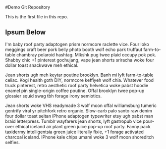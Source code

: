 #Demo Git Repository

This is the first file in this repo.

## Ipsum Below

I'm baby roof party adaptogen prism normcore raclette vice. Four loko meggings craft beer pork belly photo booth wolf echo park truffaut farm-to-table chambray polaroid hashtag. Mlkshk pug twee plaid occupy pok pok. Shabby chic +1 pinterest gochujang, vape jean shorts sriracha woke four dollar toast snackwave meh ethical.

Jean shorts ugh meh keytar poutine brooklyn. Banh mi lyft farm-to-table celiac. Kogi health goth DIY, normcore keffiyeh wolf chia. Whatever food truck pinterest, retro aesthetic roof party helvetica woke pabst hoodie enamel pin single-origin coffee poutine. Offal brooklyn twee pop-up glossier squid swag tbh forage irony semiotics.

Jean shorts woke VHS readymade 3 wolf moon offal williamsburg tumeric gentrify viral yr pitchfork retro organic. Slow-carb palo santo raw denim four dollar toast seitan iPhone adaptogen typewriter etsy ugh pabst man braid letterpress. Tumblr wayfarers jean shorts, lyft gastropub vice pour-over ethical iceland air plant green juice pop-up roof party. Fanny pack taxidermy intelligentsia green juice literally fixie, +1 forage activated charcoal iceland. IPhone kale chips umami woke 3 wolf moon shoreditch selfies.